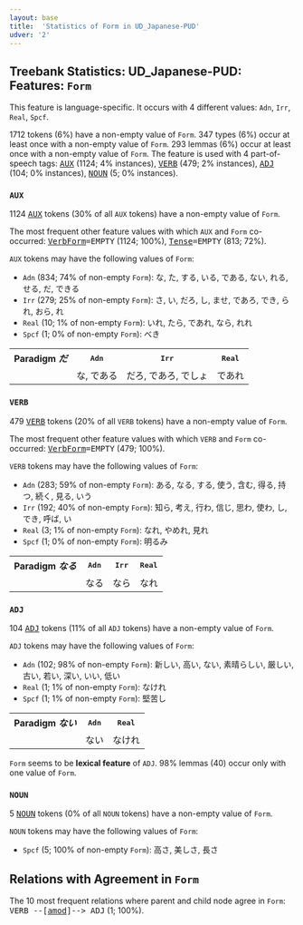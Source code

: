 ```yaml
---
layout: base
title:  'Statistics of Form in UD_Japanese-PUD'
udver: '2'
---
```


## Treebank Statistics: UD_Japanese-PUD: Features: `Form`

This feature is language-specific.
It occurs with 4 different values: `Adn`, `Irr`, `Real`, `Spcf`.

1712 tokens (6%) have a non-empty value of `Form`.
347 types (6%) occur at least once with a non-empty value of `Form`.
293 lemmas (6%) occur at least once with a non-empty value of `Form`.
The feature is used with 4 part-of-speech tags: <tt><a href="ja_pud-pos-AUX.html">AUX</a></tt> (1124; 4% instances), <tt><a href="ja_pud-pos-VERB.html">VERB</a></tt> (479; 2% instances), <tt><a href="ja_pud-pos-ADJ.html">ADJ</a></tt> (104; 0% instances), <tt><a href="ja_pud-pos-NOUN.html">NOUN</a></tt> (5; 0% instances).

### `AUX`

1124 <tt><a href="ja_pud-pos-AUX.html">AUX</a></tt> tokens (30% of all `AUX` tokens) have a non-empty value of `Form`.

The most frequent other feature values with which `AUX` and `Form` co-occurred: <tt><a href="ja_pud-feat-VerbForm.html">VerbForm</a></tt><tt>=EMPTY</tt> (1124; 100%), <tt><a href="ja_pud-feat-Tense.html">Tense</a></tt><tt>=EMPTY</tt> (813; 72%).

`AUX` tokens may have the following values of `Form`:

* `Adn` (834; 74% of non-empty `Form`): な, た, する, いる, である, ない, れる, せる, だ, できる
* `Irr` (279; 25% of non-empty `Form`): さ, い, だろ, し, ませ, であろ, でき, られ, おら, れ
* `Real` (10; 1% of non-empty `Form`): いれ, たら, であれ, なら, れれ
* `Spcf` (1; 0% of non-empty `Form`): べき

<table>
  <tr><th>Paradigm <i>だ</i></th><th><tt>Adn</tt></th><th><tt>Irr</tt></th><th><tt>Real</tt></th></tr>
  <tr><td><tt></tt></td><td>な, である</td><td>だろ, であろ, でしょ</td><td>であれ</td></tr>
</table>

### `VERB`

479 <tt><a href="ja_pud-pos-VERB.html">VERB</a></tt> tokens (20% of all `VERB` tokens) have a non-empty value of `Form`.

The most frequent other feature values with which `VERB` and `Form` co-occurred: <tt><a href="ja_pud-feat-VerbForm.html">VerbForm</a></tt><tt>=EMPTY</tt> (479; 100%).

`VERB` tokens may have the following values of `Form`:

* `Adn` (283; 59% of non-empty `Form`): ある, なる, する, 使う, 含む, 得る, 持つ, 続く, 見る, いう
* `Irr` (192; 40% of non-empty `Form`): 知ら, 考え, 行わ, 信じ, 思わ, 使わ, し, でき, 呼ば, い
* `Real` (3; 1% of non-empty `Form`): なれ, やめれ, 見れ
* `Spcf` (1; 0% of non-empty `Form`): 明るみ

<table>
  <tr><th>Paradigm <i>なる</i></th><th><tt>Adn</tt></th><th><tt>Irr</tt></th><th><tt>Real</tt></th></tr>
  <tr><td><tt></tt></td><td>なる</td><td>なら</td><td>なれ</td></tr>
</table>

### `ADJ`

104 <tt><a href="ja_pud-pos-ADJ.html">ADJ</a></tt> tokens (11% of all `ADJ` tokens) have a non-empty value of `Form`.

`ADJ` tokens may have the following values of `Form`:

* `Adn` (102; 98% of non-empty `Form`): 新しい, 高い, ない, 素晴らしい, 厳しい, 古い, 若い, 深い, いい, 低い
* `Real` (1; 1% of non-empty `Form`): なけれ
* `Spcf` (1; 1% of non-empty `Form`): 堅苦し

<table>
  <tr><th>Paradigm <i>ない</i></th><th><tt>Adn</tt></th><th><tt>Real</tt></th></tr>
  <tr><td><tt></tt></td><td>ない</td><td>なけれ</td></tr>
</table>

`Form` seems to be **lexical feature** of `ADJ`. 98% lemmas (40) occur only with one value of `Form`.

### `NOUN`

5 <tt><a href="ja_pud-pos-NOUN.html">NOUN</a></tt> tokens (0% of all `NOUN` tokens) have a non-empty value of `Form`.

`NOUN` tokens may have the following values of `Form`:

* `Spcf` (5; 100% of non-empty `Form`): 高さ, 美しさ, 長さ

## Relations with Agreement in `Form`

The 10 most frequent relations where parent and child node agree in `Form`:
<tt>VERB --[<tt><a href="ja_pud-dep-amod.html">amod</a></tt>]--> ADJ</tt> (1; 100%).

